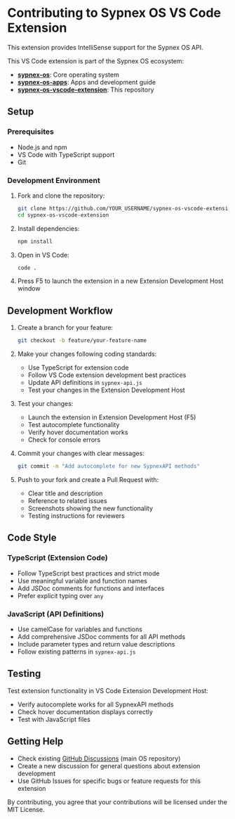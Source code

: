 # Contributing to Sypnex OS VS Code Extension

This extension provides IntelliSense support for the Sypnex OS API.

This VS Code extension is part of the Sypnex OS ecosystem:
- **[sypnex-os](https://github.com/Sypnex-LLC/sypnex-os)**: Core operating system
- **[sypnex-os-apps](https://github.com/Sypnex-LLC/sypnex-os-apps)**: Apps and development guide  
- **[sypnex-os-vscode-extension](https://github.com/Sypnex-LLC/sypnex-os-vscode-extension)**: This repository

## Setup

### Prerequisites
- Node.js and npm
- VS Code with TypeScript support
- Git

### Development Environment

1. Fork and clone the repository:
   ```bash
   git clone https://github.com/YOUR_USERNAME/sypnex-os-vscode-extension.git
   cd sypnex-os-vscode-extension
   ```
2. Install dependencies:
   ```bash
   npm install
   ```
3. Open in VS Code:
   ```bash
   code .
   ```
4. Press F5 to launch the extension in a new Extension Development Host window

## Development Workflow

1. Create a branch for your feature:
   ```bash
   git checkout -b feature/your-feature-name
   ```

2. Make your changes following coding standards:
   - Use TypeScript for extension code
   - Follow VS Code extension development best practices
   - Update API definitions in `sypnex-api.js`
   - Test your changes in the Extension Development Host

3. Test your changes:
   - Launch the extension in Extension Development Host (F5)
   - Test autocomplete functionality
   - Verify hover documentation works
   - Check for console errors

4. Commit your changes with clear messages:
   ```bash
   git commit -m "Add autocomplete for new SypnexAPI methods"
   ```

5. Push to your fork and create a Pull Request with:
   - Clear title and description
   - Reference to related issues
   - Screenshots showing the new functionality
   - Testing instructions for reviewers

## Code Style

### TypeScript (Extension Code)
- Follow TypeScript best practices and strict mode
- Use meaningful variable and function names
- Add JSDoc comments for functions and interfaces
- Prefer explicit typing over `any`

### JavaScript (API Definitions)
- Use camelCase for variables and functions
- Add comprehensive JSDoc comments for all API methods
- Include parameter types and return value descriptions
- Follow existing patterns in `sypnex-api.js`

## Testing

Test extension functionality in VS Code Extension Development Host:
- Verify autocomplete works for all SypnexAPI methods
- Check hover documentation displays correctly
- Test with JavaScript files

## Getting Help

- Check existing [GitHub Discussions](https://github.com/Sypnex-LLC/sypnex-os/discussions) (main OS repository)
- Create a new discussion for general questions about extension development
- Use GitHub Issues for specific bugs or feature requests for this extension

By contributing, you agree that your contributions will be licensed under the MIT License.
